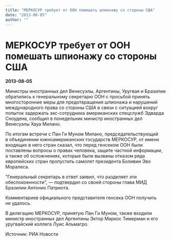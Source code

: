 ```yaml
---
title: "МЕРКОСУР требует от ООН помешать шпионажу со стороны США"
date: "2013-08-05"
author: ""
---
```


# МЕРКОСУР требует от ООН помешать шпионажу со стороны США

**2013-08-05** 

Министры иностранных дел Венесуэлы, Аргентины, Уругвая и Бразилии  обратились к генеральному секретарю ООН с просьбой принять  многосторонние меры для предотвращения шпионажа и нарушений  международного права со стороны США в связи с ситуацией вокруг попыток  задержать экс-сотрудника американских спецслужб Эдварда Сноудена,  сообщил в понедельник министр иностранных дел Венесуэлы Хауа Милано.

По итогам встречи с Пан Ги Муном Милано, председательствующий  в объединении южноамериканских государств МЕРКОСУР, от имени входящих  в него стран сказал, что перед генсеком ООН были поставлены вопросы  о правах человека, защите частной информации, а также об осложнениях,  которые были вызваны отказом ряда европейских стран пропустить самолет  президента Боливии Эво Моралеса.

"Генеральный секретарь в ответ заявил, что разделяет эти  обеспокоенности", — подтвердил со своей стороны глава МИД Бразилии  Антонио Патриота.

Комментариев официального представителя генсека ООН получить не удалось.

В делегацию МЕРКОСУР, принятую Пан Ги Муном, также входили министр  иностранных дел Аргентины Эктор Маркос Тимерман и его уругвайский  коллега Луис Альмагро.



Источник: РИА Новости